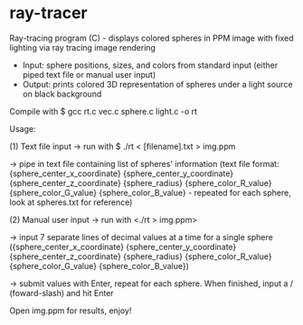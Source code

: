 # ray-tracer
Ray-tracing program (C) - displays colored spheres in PPM image with fixed lighting via ray tracing image rendering
- Input: sphere positions, sizes, and colors from standard input (either piped text file or manual user input)
- Output: prints colored 3D representation of spheres under a light source on black background


Compile with $ gcc rt.c vec.c sphere.c light.c -o rt


Usage:

(1) Text file input -> run with $ ./rt < [filename].txt > img.ppm

-> pipe in text file containing list of spheres' information (text file format: {sphere_center_x_coordinate} {sphere_center_y_coordinate} {sphere_center_z_coordinate}
{sphere_radius} {sphere_color_R_value} {sphere_color_G_value} {sphere_color_B_value} - repeated for each sphere, look at spheres.txt for reference)

(2) Manual user input -> run with <./rt > img.ppm>

-> input 7 separate lines of decimal values at a time for a single sphere ({sphere_center_x_coordinate} {sphere_center_y_coordinate} {sphere_center_z_coordinate} {sphere_radius} {sphere_color_R_value} {sphere_color_G_value} {sphere_color_B_value})

-> submit values with Enter, repeat for each sphere. When finished, input a / (foward-slash) and hit Enter

Open img.ppm for results, enjoy!
